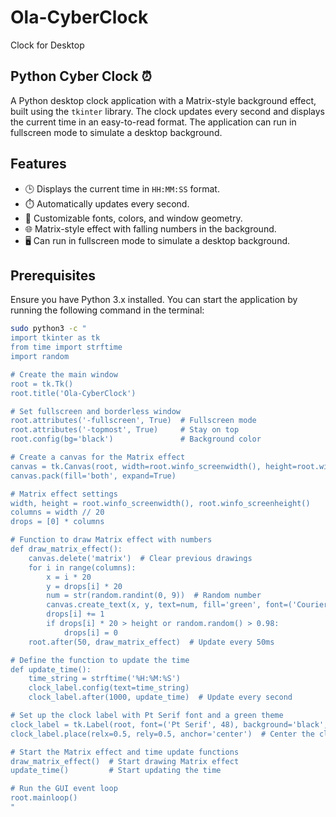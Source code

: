 # Ola-CyberClock
Clock for Desktop

## Python Cyber Clock ⏰

A Python desktop clock application with a Matrix-style background effect, built using the `tkinter` library. The clock updates every second and displays the current time in an easy-to-read format. The application can run in fullscreen mode to simulate a desktop background.

## Features
- 🕒 Displays the current time in `HH:MM:SS` format.
- ⏱️ Automatically updates every second.
- 🎨 Customizable fonts, colors, and window geometry.
- 🌐 Matrix-style effect with falling numbers in the background.
- 🖥️ Can run in fullscreen mode to simulate a desktop background.

## Prerequisites

Ensure you have Python 3.x installed. You can start the application by running the following command in the terminal:

```bash
sudo python3 -c "
import tkinter as tk
from time import strftime
import random

# Create the main window
root = tk.Tk()
root.title('Ola-CyberClock')

# Set fullscreen and borderless window
root.attributes('-fullscreen', True)  # Fullscreen mode
root.attributes('-topmost', True)     # Stay on top
root.config(bg='black')               # Background color

# Create a canvas for the Matrix effect
canvas = tk.Canvas(root, width=root.winfo_screenwidth(), height=root.winfo_screenheight(), bg='black', highlightthickness=0)
canvas.pack(fill='both', expand=True)

# Matrix effect settings
width, height = root.winfo_screenwidth(), root.winfo_screenheight()
columns = width // 20
drops = [0] * columns

# Function to draw Matrix effect with numbers
def draw_matrix_effect():
    canvas.delete('matrix')  # Clear previous drawings
    for i in range(columns):
        x = i * 20
        y = drops[i] * 20
        num = str(random.randint(0, 9))  # Random number
        canvas.create_text(x, y, text=num, fill='green', font=('Courier', 16), tags='matrix')
        drops[i] += 1
        if drops[i] * 20 > height or random.random() > 0.98:
            drops[i] = 0
    root.after(50, draw_matrix_effect)  # Update every 50ms

# Define the function to update the time
def update_time():
    time_string = strftime('%H:%M:%S')
    clock_label.config(text=time_string)
    clock_label.after(1000, update_time)  # Update every second

# Set up the clock label with Pt Serif font and a green theme
clock_label = tk.Label(root, font=('Pt Serif', 48), background='black', foreground='green')
clock_label.place(relx=0.5, rely=0.5, anchor='center')  # Center the clock in the window

# Start the Matrix effect and time update functions
draw_matrix_effect()  # Start drawing Matrix effect
update_time()         # Start updating the time

# Run the GUI event loop
root.mainloop()
"
